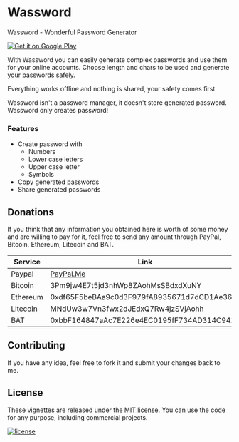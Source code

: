 # Wassword

Wassword - Wonderful Password Generator

[![Get it on Google Play](https://play.google.com/intl/en_us/badges/images/badge_new.png)](https://play.google.com/store/apps/details?id=com.albertobonacina.wassword)

With Wassword you can easily generate complex passwords and use them for your online accounts. Choose length and chars to be used and generate your passwords safely.

Everything works offline and nothing is shared, your safety comes first.

Wassword isn't a password manager, it doesn't store generated password.
Wassword only creates password!

### Features

- Create password with
  - Numbers
  - Lower case letters
  - Upper case letter
  - Symbols
- Copy generated passwords
- Share generated passwords

## Donations

If you think that any information you obtained here is worth of some money and are willing to pay for it, feel free to send any amount through PayPal, Bitcoin, Ethereum, Litecoin and BAT.

| Service  | Link                                       |
|----------|--------------------------------------------|
| Paypal   | [PayPal.Me](https://paypal.me/polilluminato)            |
| Bitcoin  | 3Pm9jw4E7t5jd3nhWp8ZAohMsSBdxdXuNY         |
| Ethereum | 0xdf65F5beBAa9c0d3F979fA8935671d7dCD1Ae363 |
| Litecoin | MNdUw3w7Vn3fwx2dJEdxQ7Rw4jzSVjAohh         |
| BAT      | 0xbbF164847aAc7E226e4EC0195fF734AD314C9422 |

## Contributing

If you have any idea, feel free to fork it and submit your changes back to me.

## License

These vignettes are released under the [MIT license](LICENSE.md). You can use the code for any purpose, including commercial projects.

[![license](https://img.shields.io/badge/License-MIT-yellow.svg)](https://opensource.org/licenses/MIT)